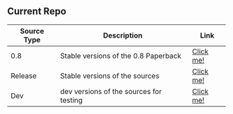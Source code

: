 ## Current Repo

| Source Type | Description |          Link |
| ---        |    ----   |         --- |
| 0.8   |   Stable versions of the 0.8 Paperback   |   [Click me!](https://thitiphatx.github.io/thitiphatx-extensions-madara/0.8)   |
| Release    | Stable versions of the sources    | [Click me!](https://thitiphatx.github.io/thitiphatx-extensions-madara/release/)    |
| Dev   | dev versions of the sources for testing      |  [Click me!](https://thitiphatx.github.io/thitiphatx-extensions-madara/dev/)    |
